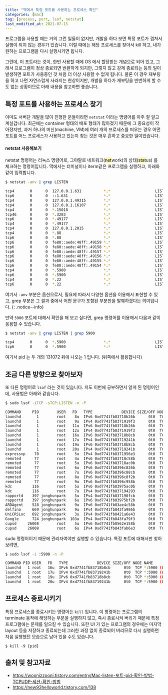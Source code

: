 ```yaml
---
title: "맥에서 특정 포트를 사용하는 프로세스 확인"
categories: [mac]
tag: [process, port, lsof, netstat]
last_modified_at: 2021-07-15
---
```


프로그램을 사용할 때는 거의 그런 일들이 없지만, 개발을 하다 보면 특정 포트가 겹쳐서 실행이 되지 않는 경우가 있습니다. 이럴 때에는 해당 프로세스를 찾아서 kill 하고, 내가 원하는 프로그램을 다시 실행시키면 됩니다. 

그런데, 이 포트라는 것이, 한번 사용할 때에 OS 에서 할당받는 개념으로 되어 있고, 그래서 프로그램이 정상 종료되면 반환하게 되지만, 그렇지 않고 강제 종료되는 등의 일이 발생하면 포트가 사용중인 것 처럼 더 이상 사용할 수 없게 됩니다. 물론 이 경우 재부팅을 하고 나면 자연스럽게 사라지는 현상이지만, 개발을 하다가 재부팅을 빈번하게 할 수도 없는 상황이므로 아래 내용을 참고하면 좋습니다. 

## 특정 포트를 사용하는 프로세스 찾기

아마도 서버단 개발을 많이 진행한 분들이라면 `netstat` 이라는 명령어를 아주 잘 알고 계실겁니다. 최근에는 container 형태의 배포 형태가 많아졌기 때문에 그 중요성이 작아졌지만, 과거 하나의 머신(machine, VM)에 여러 개의 프로세스를 띄우는 경우 어떤 포트를 어느 프로세스가 사용하고 있는지 찾는 것은 매우 흔하고 중요한 일이었습니다. 

#### netstat 사용해보기

netstat 명령어는 리눅스 명령어로, 그야말로 네트워크(<mark style='background-color: #fff5b1'>net</mark>work)의 상태(<mark style='background-color: #fff5b1'>stat</mark>us) 를 체크하는 명령어입니다. 맥에서는 터미널이나 iterm같은 프로그램을 실행하고, 아래와 같이 입력합니다. 

```sh
$ netstat -anv | grep LISTEN 
```

```sh
tcp4       0      0  127.0.0.1.631          *.*                    LISTEN      131072 131072  26008      0 0x0080 0x00000006
tcp6       0      0  ::1.631                *.*                    LISTEN      131072 131072  26008      0 0x0080 0x00000006
tcp4       0      0  127.0.0.1.49315        *.*                    LISTEN      131072 131072    724      0 0x0100 0x00000002
tcp4       0      0  127.0.0.1.16107        *.*                    LISTEN      131072 131072    669      0 0x0100 0x00000006
tcp4       0      0  *.15018                *.*                    LISTEN      131072 131072    692      0 0x0000 0x00000006
tcp46      0      0  *.3283                 *.*                    LISTEN      131072 131072    528      0 0x0000 0x00000202
tcp6       0      0  *.49177                *.*                    LISTEN      131072 131072    397      0 0x0100 0x00000006
tcp4       0      0  *.49177                *.*                    LISTEN      131072 131072    397      0 0x0100 0x00000006
tcp4       0      0  127.0.0.1.2015         *.*                    LISTEN      131072 131072     70      0 0x0180 0x00000026
tcp4       0      0  *.88                   *.*                    LISTEN      131072 131072    116      0 0x0180 0x00000006
tcp6       0      0  *.88                   *.*                    LISTEN      131072 131072    116      0 0x0180 0x00000006
tcp6       0      0  fe80::aede:48ff:.49159 *.*                    LISTEN      131072 131072     77      0 0x0180 0x00000006
tcp6       0      0  fe80::aede:48ff:.49158 *.*                    LISTEN      131072 131072     77      0 0x0180 0x00000006
tcp6       0      0  fe80::aede:48ff:.49157 *.*                    LISTEN      131072 131072     77      0 0x0180 0x00000006
tcp6       0      0  fe80::aede:48ff:.49156 *.*                    LISTEN      131072 131072     77      0 0x0180 0x00000006
tcp6       0      0  fe80::aede:48ff:.49155 *.*                    LISTEN      131072 131072     77      0 0x0180 0x00000006
tcp6       0      0  fe80::aede:48ff:.49154 *.*                    LISTEN      131072 131072     77      0 0x0180 0x00000006
tcp4       0      0  *.5900                 *.*                    LISTEN      131072 131072      1      0 0x0180 0x00000006
tcp6       0      0  *.5900                 *.*                    LISTEN      131072 131072      1      0 0x0180 0x00000006
tcp4       0      0  *.22                   *.*                    LISTEN      131072 131072      1      0 0x0180 0x00000006
tcp6       0      0  *.22                   *.*                    LISTEN      131072 131072      1      0 0x0180 0x00000006
```

여기서 `-anv` 부분은 옵션으로서, 필요에 따라서 다양한 옵션을 이용해서 표현할 수 있고, grep 부분은 그 결과 중에서 어떤 문구가 포함된 부분만을 발췌하겠다는 의미입니다.
{: .notice--info} 

만약 `5900` 포트에 대해서 확인을 해 보고 싶다면, grep 명령어를 이용해서 다음과 같이 응용할 수 있습니다. 

```sh
$ netstat -anv | grep LISTEN | grep 5900
```

```sh
tcp4       0      0  *.5900                 *.*                    LISTEN      131072 131072      1      0 0x0180 0x00000006
tcp6       0      0  *.5900                 *.*                    LISTEN      131072 131072      1      0 0x0180 0x00000006
```

여기서 pid 는 두 개의 131072 뒤에 나오는 1 입니다. (뒤쪽에서 활용합니다)


## 조금 다른 방향으로 찾아보자

또 다른 명령어로 `lsof` 라는 것이 있습니다. 저도 이번에 공부하면서 알게 된 명령어인데, 사용법은 아래와 같습니다. 

```sh
$ sudo lsof -iTCP -sTCP:LISTEN -n -P 
```

```sh
COMMAND     PID        USER   FD   TYPE             DEVICE SIZE/OFF NODE NAME
launchd       1        root    8u  IPv6 0xd7741fb83718b26b      0t0  TCP *:22 (LISTEN)
launchd       1        root    9u  IPv4 0xd7741fb8371919f3      0t0  TCP *:22 (LISTEN)
launchd       1        root   11u  IPv6 0xd7741fb83718b26b      0t0  TCP *:22 (LISTEN)
launchd       1        root   12u  IPv4 0xd7741fb8371919f3      0t0  TCP *:22 (LISTEN)
launchd       1        root   16u  IPv6 0xd7741fb83718b8cb      0t0  TCP *:5900 (LISTEN)
launchd       1        root   17u  IPv4 0xd7741fb83719241b      0t0  TCP *:5900 (LISTEN)
launchd       1        root   19u  IPv6 0xd7741fb83718b8cb      0t0  TCP *:5900 (LISTEN)
launchd       1        root   20u  IPv4 0xd7741fb83719241b      0t0  TCP *:5900 (LISTEN)
expressvp    70        root    5u  IPv4 0xd7741fb8371956e3      0t0  TCP 127.0.0.1:2015 (LISTEN)
remoted      77        root    4u  IPv6 0xd7741fb83718c58b      0t0  TCP [fe80:5::aede:48ff:fe00:1122]:49154 (LISTEN)
remoted      77        root    5u  IPv6 0xd7741fb83718ac0b      0t0  TCP [fe80:5::aede:48ff:fe00:1122]:49155 (LISTEN)
remoted      77        root    6u  IPv6 0xd7741fb8396c826b      0t0  TCP [fe80:5::aede:48ff:fe00:1122]:49156 (LISTEN)
remoted      77        root    7u  IPv6 0xd7741fb8396c88cb      0t0  TCP [fe80:5::aede:48ff:fe00:1122]:49157 (LISTEN)
remoted      77        root    8u  IPv6 0xd7741fb8396c8f2b      0t0  TCP [fe80:5::aede:48ff:fe00:1122]:49158 (LISTEN)
remoted      77        root    9u  IPv6 0xd7741fb8396c958b      0t0  TCP [fe80:5::aede:48ff:fe00:1122]:49159 (LISTEN)
kdc         116        root    5u  IPv6 0xd7741fb83975ac0b      0t0  TCP *:88 (LISTEN)
kdc         116        root    7u  IPv4 0xd7741fb837194293      0t0  TCP *:88 (LISTEN)
rapportd    397 jonghunpark    5u  IPv4 0xd7741fb837190fcb      0t0  TCP *:49177 (LISTEN)
rapportd    397 jonghunpark    6u  IPv6 0xd7741fb83975bf2b      0t0  TCP *:49177 (LISTEN)
ARDAgent    528 jonghunpark    9u  IPv6 0xd7741fb83ae4c58b      0t0  TCP *:3283 (LISTEN)
delfino     669 jonghunpark    9u  IPv4 0xd7741fb843fa986b      0t0  TCP 127.0.0.1:16107 (LISTEN)
UniCRSLoc   692 jonghunpark    3u  IPv4 0xd7741fb8421a6e43      0t0  TCP *:15018 (LISTEN)
Google      724 jonghunpark  103u  IPv4 0xd7741fb843fa79f3      0t0  TCP 127.0.0.1:49315 (LISTEN)
cupsd     26008        root    5u  IPv6 0xd7741fb8562e158b      0t0  TCP [::1]:631 (LISTEN)
cupsd     26008        root    6u  IPv4 0xd7741fb843fab6e3      0t0  TCP 127.0.0.1:631 (LISTEN)
```

sudo 명령어이기 때문에 관리자여야만 실행할 수 있습니다. 특정 포트에 대해서만 찾아보려면,

```sh
$ sudo lsof -i :5900 -n -P
```

```sh
COMMAND PID USER   FD   TYPE             DEVICE SIZE/OFF NODE NAME
launchd   1 root   16u  IPv6 0xd7741fb83718b8cb      0t0  TCP *:5900 (LISTEN)
launchd   1 root   17u  IPv4 0xd7741fb83719241b      0t0  TCP *:5900 (LISTEN)
launchd   1 root   19u  IPv6 0xd7741fb83718b8cb      0t0  TCP *:5900 (LISTEN)
launchd   1 root   20u  IPv4 0xd7741fb83719241b      0t0  TCP *:5900 (LISTEN)
```

## 프로세스 종료시키기

특정 프로세스를 종료시키는 명령어는 `kill` 입니다. 이 명령어는 프로그램의 terminate 동작에 해당하는 부분을 실행하지 않고, 즉시 종료시켜 버리기 때문에 특정 프로그램에는 문제를 일으킬 수 있습니다. 또한 UI 가 있는 프로그램의 경우에는 마지막 layout 등을 저장하고 종료되는데 그러한 과정 없이 종료되어 버리므로 다시 실행하면 처음 실행했던 모습으로 남아 있을 수도 있습니다. 

```
$ kill -9 {pid}
```

## 출처 및 참고자료

- <https://woonizzooni.tistory.com/entry/Mac-listen-포트-pid-확인-방법-TCPUDP-세션-확인-방법>
- <https://new93helloworld.tistory.com/138>